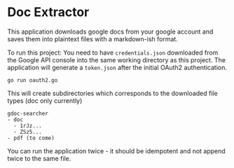 # Doc Extractor

This application downloads google docs from your google account and saves them into plaintext files with a markdown-ish format. 

To run this project:
You need to have `credentials.json` downloaded from the Google API console into the same working directory as this project. The application will generate a `token.json` after the initial OAuth2 authentication.
```
go run oauth2.go
```

This will create subdirectories which corresponds to the downloaded file types (doc only currently)
```
gdoc-searcher
- doc
  - 1rJz...
  - ZSz5...
- pdf (to come)
```
You can run the application twice - it should be idempotent and not append twice to the same file.